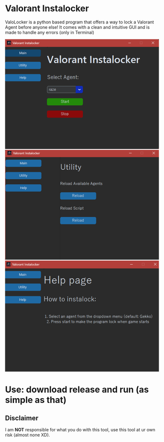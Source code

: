 # Valorant Instalocker

ValoLocker is a python based program that offers a way to lock a Valorant Agent before anyone else! It comes with a clean and intuitive GUI and is made to handle any errors (only in Terminal)


![ValoLocker Main](imgs/image.png)
![ValoLocker Utility](imgs/image1.png)
![ValoLocker Helpy](imgs/image2.png)

# Use: download release and run (as simple as that)
  
## Disclaimer
I am **NOT** responsible for what you do with this tool, use this tool at ur own risk (almost none XD).
